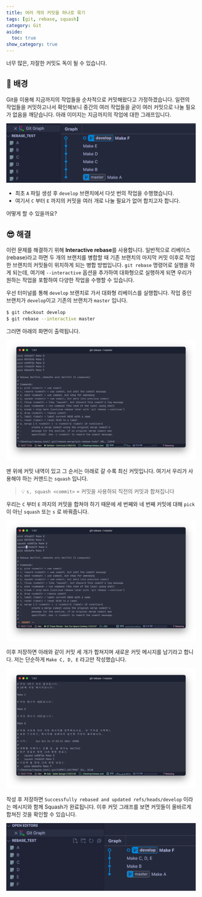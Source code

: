 ```yaml
---
title: 여러 개의 커밋을 하나로 묶기
tags: [git, rebase, squash]
category: Git
aside:
  toc: true
show_category: true
---
```


너무 많은, 자잘한 커밋도 독이 될 수 있습니다.

<!--more-->

## 🌃 배경

Git을 이용해 지금까지의 작업들을 순차적으로 커밋해왔다고 가정하겠습니다. 일련의 작업들을 커밋하고나서 확인해보니 중간의 여러 작업들을 굳이 여러 커밋으로 나눌 필요가 없음을 깨닫습니다. 아래 이미지는 지금까지의 작업에 대한 그래프입니다.

![git_graph.png](/assets/images/2021-11-05-git-rebase-interactive/git_graph.png)

- 최초 `A` 파일 생성 후 `develop` 브랜치에서 다섯 번의 작업을 수행했습니다.
- 여기서 `C` 부터 `E` 까지의 커밋을 여러 개로 나눌 필요가 없어 합치고자 합니다.

어떻게 할 수 있을까요?

## 😎 해결

이런 문제를 해결하기 위해 **Interactive rebase**를 사용합니다. 일반적으로 리베이스(rebase)라고 하면 두 개의 브랜치를 병합할 때 기존 브랜치의 마지막 커밋 이후로 작업한 브랜치의 커밋들이 위치하게 되는 병합 방법입니다. `git rebase` 명령어로 실행을 하게 되는데, 여기에 `--interactive` 옵션을 추가하여 대화형으로 실행하게 되면 우리가 원하는 작업을 포함하여 다양한 작업을 수행할 수 있습니다.

우선 터미널를 통해 `develop` 브랜치로 가서 대화형 리베이스를 실행합니다. 작업 중인 브랜치가 `develop`이고 기존의 브랜치가 `master` 입니다. 

```bash
$ git checkout develop
$ git rebase --interactive master
```

그러면 아래의 화면이 출력됩니다. 

![Untitled](/assets/images/2021-11-05-git-rebase-interactive/before_rebase.png)

맨 위에 커밋 내역이 있고 그 순서는 아래로 갈 수록 최신 커밋입니다. 여기서 우리가 사용해야 하는 커맨드는 `squash` 입니다.

> 💡 `s, squash <commit>` = 커밋을 사용하되 직전의 커밋과 합쳐집니다


우리는 `C` 부터 `E` 까지의 커밋을 합쳐야 하기 때문에 세 번째와 네 번째 커밋에 대해 `pick`이 아닌 `squash` 또는 `s` 로 바꿔줍니다. 

![Untitled](/assets/images/2021-11-05-git-rebase-interactive/rebasing.png)

이후 저장하면 아래와 같이 커밋 세 개가 합쳐지며 새로운 커밋 메시지를 남기라고 합니다. 저는 단순하게 `Make C, D, E` 라고만 작성했습니다.

![Untitled](/assets/images/2021-11-05-git-rebase-interactive/rebase_message.png)

작성 후 저장하면 `Successfully rebased and updated refs/heads/develop` 이라는 메시지와 함께 Squash가 완료됩니다. 이후 커밋 그래프를 보면 커밋들이 올바르게 합쳐진 것을 확인할 수 있습니다.

![Untitled](/assets/images/2021-11-05-git-rebase-interactive/after_rebase.png)